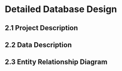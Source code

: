 # Detailed Database Design
## 2.1 Project Description

## 2.2 Data Description

## 2.3 Entity Relationship Diagram

